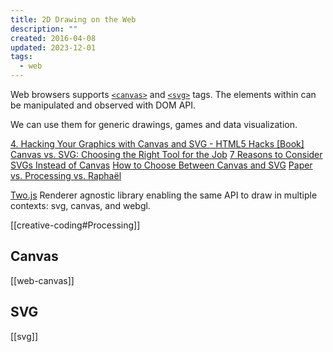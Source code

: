 ```yaml
---
title: 2D Drawing on the Web
description: ""
created: 2016-04-08
updated: 2023-12-01
tags:
  - web
---
```


Web browsers supports [`<canvas>`](http://caniuse.com/#search=canvas) and [`<svg>`](http://caniuse.com/#search=svg) tags. The elements within can be manipulated and observed with DOM API.

We can use them for generic drawings, games and data visualization.

[4. Hacking Your Graphics with Canvas and SVG - HTML5 Hacks [Book]](https://www.safaribooksonline.com/library/view/html5-hacks/9781449335052/ch04.html#)
[Canvas vs. SVG: Choosing the Right Tool for the Job](https://www.sitepoint.com/canvas-vs-svg-choosing-the-right-tool-for-the-job/)
[7 Reasons to Consider SVGs Instead of Canvas](https://www.sitepoint.com/7-reasons-to-consider-svgs-instead-of-canvas/)
[How to Choose Between Canvas and SVG](https://www.sitepoint.com/how-to-choose-between-canvas-and-svg/)
[Paper vs. Processing vs. Raphaël](http://zgrossbart.github.io/3gears/)

[Two.js](http://jonobr1.github.io/two.js/)
Renderer agnostic library enabling the same API to draw in multiple contexts: svg, canvas, and webgl.

[[creative-coding#Processing]]

## Canvas

[[web-canvas]]

## SVG

[[svg]]
